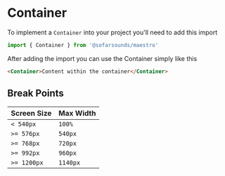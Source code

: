 # Container

To implement a `Container` into your project you'll need to add this import
```js
import { Container } from '@sofarsounds/maestro'
```

After adding the import you can use the Container simply like this
```html
<Container>Content within the container</Container>
```

## Break Points

| Screen Size | Max Width |
| :---------- | :-------- |
| `< 540px`   | `100%`    |
| `>= 576px`  | `540px`   |
| `>= 768px`  | `720px`   |
| `>= 992px`  | `960px`   |
| `>= 1200px` | `1140px`  |

